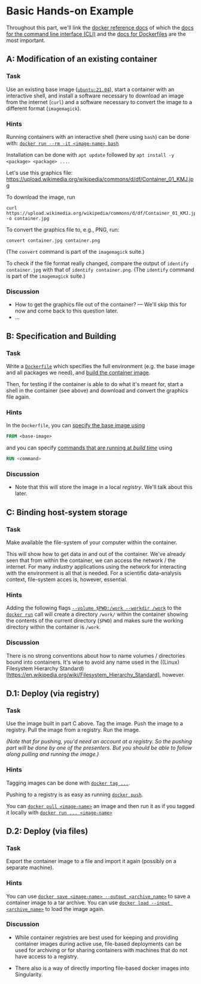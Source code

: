 # Basic Hands-on Example

Throughout this part, we'll link the [docker reference docs](https://docs.docker.com/reference/) of which the [docs for the command line interface (CLI)](https://docs.docker.com/engine/reference/commandline/cli/) and the [docs for Dockerfiles](https://docs.docker.com/engine/reference/builder/) are the most important.

## A: Modification of an existing container

### Task

Use an existing base image ([`ubuntu:21.04`](https://hub.docker.com/_/ubuntu)), start a container with an interactive shell, and install a software necessary to download an image from the internet (`curl`) and a software necessary to convert the image to a different format (`imagemagick`).

### Hints

Running containers with an interactive shell (here using `bash`) can be done with: [`docker run --rm -it <image-name> bash`](https://docs.docker.com/engine/reference/commandline/run/)

Installation can be done with `apt update` followed by `apt install -y <package> <package> ...`.

Let's use this graphics file: <https://upload.wikimedia.org/wikipedia/commons/d/df/Container_01_KMJ.jpg>

To download the image, run 
```shell
curl https://upload.wikimedia.org/wikipedia/commons/d/df/Container_01_KMJ.jpg -o container.jpg
```

To convert the graphics file to, e.g., PNG, run:
```shell
convert container.jpg container.png
```
(The `convert` command is part of the `imagemagick` suite.)

To check if the file format really changed, compare the output of `identify container.jpg` with that of `identify container.png`.
(The `identify` command is part of the `imagemagick` suite.)

### Discussion

- How to get the graphics file out of the container? — We'll skip this for now and come back to this question later.
- ...

## B: Specification and Building

### Task

Write a [`Dockerfile`](https://docs.docker.com/engine/reference/builder/) which specifies the full environment (e.g. the base image and all packages we need), and [build the container image](https://docs.docker.com/engine/reference/commandline/build/).

Then, for testing if the container is able to do what it's meant for, start a shell in the container (see above) and download and convert the graphics file again.

### Hints

In the `Dockerfile`, you can [specify the base image using](https://docs.docker.com/engine/reference/builder/#from)
```Dockerfile
FROM <base-image>
```
and you can specify [commands that are running at _build time_](https://docs.docker.com/engine/reference/builder/#run) using
```Dockerfile
RUN <command>
```

### Discussion

- Note that this will store the image in a local _registry_. We'll talk about this later.

## C: Binding host-system storage

### Task

Make available the file-system of your computer within the container.

This will show how to get data in and out of the container. We've already seen that from within the container, we can access the network / the internet. For many _industry_ applications using the network for interacting with the environment is all that is needed. For a scientific data-analysis context, file-system acces is, however, essential.

### Hints

Adding the following flags [`--volume $PWD:/work --workdir /work`](https://docs.docker.com/engine/reference/commandline/run/#mount-volume--v---read-only) to the [`docker run`](https://docs.docker.com/engine/reference/commandline/run/) call will create a directory `/work/` within the container showing the contents of the current directory (`$PWD`) and makes sure the working directory within the container is `/work`.

### Discussion

There is no strong conventions about how to name volumes / directories bound into containers. It's wise to avoid any name used in the ((Linux) Filesystem Hierarchy Standard)[https://en.wikipedia.org/wiki/Filesystem_Hierarchy_Standard], however.

## D.1: Deploy (via registry)

### Task

Use the image built in part C above. Tag the image. Push the image to a registry. Pull the image from a registry. Run the image.

_(Note that for pushing, you'd need an account at a registry. So the pushing part will be done by one of the presenters. But you should be able to follow along pulling and running the image.)_

### Hints

Tagging images can be done with [`docker tag ...`](https://docs.docker.com/engine/reference/commandline/tag/).

Pushing to a registry is as easy as running [`docker push`](https://docs.docker.com/engine/reference/commandline/push/).

You can [`docker pull <image-name>`](https://docs.docker.com/engine/reference/commandline/pull/) an image and then run it as if you tagged it locally with [`docker run ... <image-name>`](https://docs.docker.com/engine/reference/commandline/run/)

## D.2: Deploy (via files)

### Task

Export the container image to a file and import it again (possibly on a separate machine).

### Hints

You can use [`docker save <image-name> --output <archive_name>`](https://docs.docker.com/engine/reference/commandline/save/) to save a container image to a tar archive. You can use [`docker load --input <archive_name>`](https://docs.docker.com/engine/reference/commandline/load/) to load the image again.

### Discussion

- While container registries are best used for keeping and providing container images during active use, file-based deployments can be used for archiving or for sharing containers with machines that do not have access to a registry.

- There also is a way of directly importing file-based docker images into Singularity.